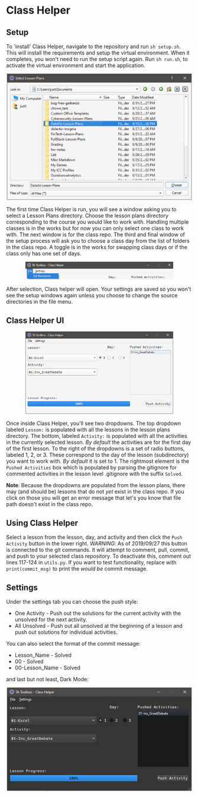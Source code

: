 # Class Helper

## Setup

To 'install' Class Helper, navigate to the repository and run `sh setup.sh`. This will install the requirements and setup the virtual environment. When it completes, you won't need to run the setup script again. Run `sh run.sh`, to activate the virtual environment and start the application.

<p align='center'>
<img center src='img/dir_select.png' width=500>
</p>

The first time Class Helper is run, you will see a window asking you to select a Lesson Plans directory. Choose the lesson plans directory corresponding to the course you would like to work with. Handling multiple classes is in the works but for now you can only select one class to work with. The next window is for the class repo. The third and final window of the setup process will ask you to choose a class day from the list of folders in the class repo. A toggle is in the works for swapping class days or if the class only has one set of days.

<p align='center'>
<img src='img/class_helper_set_dir.png' width=400>
</p>

After selection, Class helper will open. Your settings are saved so you won't see the setup windows again unless you choose to change the source directories in the file menu.

## Class Helper UI

<p align='center'>
<img src='img/class_helper.png' width=400>
</p>

Once inside Class Helper, you'll see two dropdowns. The top dropdown labeled `Lesson:` is populated with all the lessons in the lesson plans directory. The bottom, labeled `Activity:` is populated with all the activities in the currently selected lesson. _By default_ the activities are for the first day of the first lesson. To the right of the dropdowns is a set of radio buttons, labeled 1, 2, or 3.
These correspond to the day of the lesson (subdirectory) you want to work with. _By default_ it is set to 1. The rightmost element is the `Pushed Activities` box which is populated by parsing the gitignore for commented activities in the lesson level .gitignore with the suffix `Solved`.

**Note**: Because the dropdowns are populated from the lesson plans, there may (and should be) lessons that do not _yet_ exist in the class repo. If you click on those you will get an error message that let's you know that file path doesn't exist in the class repo.

## Using Class Helper

Select a lesson from the lesson, day, and activity and then click the `Push Activity` button in the lower right. _WARNING_: As of 2019/09/27 this button is connected to the git commands. It will attempt to comment, pull, commit, and push to your selected class repository. To deactivate this, comment out lines 117-124 in `utils.py`. If you want to test functionality, replace with `print(commit_msg)` to print the _would be_ commit message.

## Settings

Under the settings tab you can choose the push style:

- One Activity - Push out the solutions for the current activity with the unsolved for the next activity.
- All Unsolved - Push out all unsolved at the beginning of a lesson and push out solutions for individual activities.

You can also select the format of the commit message:

- Lesson_Name - Solved
- 00 - Solved
- 00-Lesson_Name - Solved

and last but not least, Dark Mode:

<p align='center'>
<img src='img/class_helper_dark.png' width=500>
</p>

